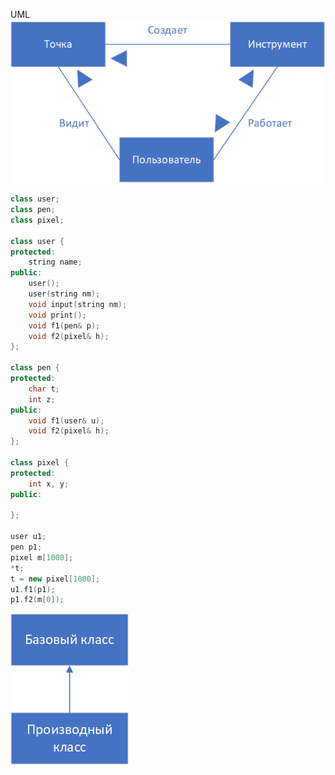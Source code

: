 UML  
![UML](../Pictures/01_01.%20UML.png)  
```cpp
class user;
class pen;
class pixel;

class user {
protected:
	string name;
public:
	user();
	user(string nm);
	void input(string nm);
	void print();
	void f1(pen& p);
	void f2(pixel& h);
};

class pen {
protected:
	char t;
	int z;
public:
	void f1(user& u);
	void f2(pixel& h);
};

class pixel {
protected:
	int x, y;
public:

};

user u1;
pen p1;
pixel m[1000];
*t;
t = new pixel[1000];
u1.f1(p1);
p1.f2(m[0]);
```
![Наследование класса](../Pictures/01_02.%20Наследование%20класса.png)

